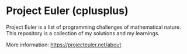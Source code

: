 # Project Euler (cplusplus)

Project Euler is a list of programming challenges of mathematical nature. This repository is a collection of my solutions and my learnings.

More information: https://projecteuler.net/about
